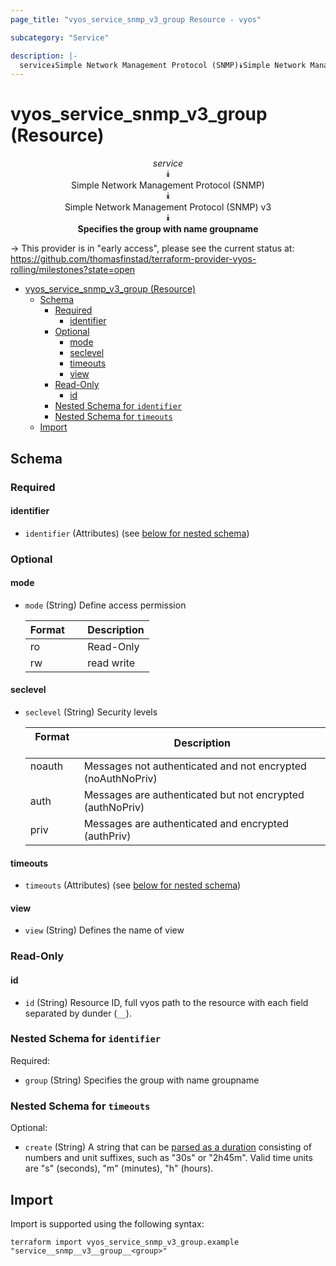 ```yaml
---
page_title: "vyos_service_snmp_v3_group Resource - vyos"

subcategory: "Service"

description: |-
  service⯯Simple Network Management Protocol (SNMP)⯯Simple Network Management Protocol (SNMP) v3⯯Specifies the group with name groupname
---
```


# vyos_service_snmp_v3_group (Resource)
<center>


*service*  
⯯  
Simple Network Management Protocol (SNMP)  
⯯  
Simple Network Management Protocol (SNMP) v3  
⯯  
**Specifies the group with name groupname**


</center>

-> This provider is in "early access", please see the current status at: https://github.com/thomasfinstad/terraform-provider-vyos-rolling/milestones?state=open

<!--TOC-->

- [vyos_service_snmp_v3_group (Resource)](#vyos_service_snmp_v3_group-resource)
  - [Schema](#schema)
    - [Required](#required)
      - [identifier](#identifier)
    - [Optional](#optional)
      - [mode](#mode)
      - [seclevel](#seclevel)
      - [timeouts](#timeouts)
      - [view](#view)
    - [Read-Only](#read-only)
      - [id](#id)
    - [Nested Schema for `identifier`](#nested-schema-for-identifier)
    - [Nested Schema for `timeouts`](#nested-schema-for-timeouts)
  - [Import](#import)

<!--TOC-->

<!-- schema generated by tfplugindocs -->
## Schema

### Required

#### identifier
- `identifier` (Attributes) (see [below for nested schema](#nestedatt--identifier))

### Optional

#### mode
- `mode` (String) Define access permission

    |  Format  &emsp;|  Description  |
    |----------|---------------|
    |  ro      &emsp;|  Read-Only    |
    |  rw      &emsp;|  read write   |
#### seclevel
- `seclevel` (String) Security levels

    |  Format  &emsp;|  Description                                                  |
    |----------|---------------------------------------------------------------|
    |  noauth  &emsp;|  Messages not authenticated and not encrypted (noAuthNoPriv)  |
    |  auth    &emsp;|  Messages are authenticated but not encrypted (authNoPriv)    |
    |  priv    &emsp;|  Messages are authenticated and encrypted (authPriv)          |
#### timeouts
- `timeouts` (Attributes) (see [below for nested schema](#nestedatt--timeouts))
#### view
- `view` (String) Defines the name of view

### Read-Only

#### id
- `id` (String) Resource ID, full vyos path to the resource with each field separated by dunder (`__`).

<a id="nestedatt--identifier"></a>
### Nested Schema for `identifier`

Required:

- `group` (String) Specifies the group with name groupname


<a id="nestedatt--timeouts"></a>
### Nested Schema for `timeouts`

Optional:

- `create` (String) A string that can be [parsed as a duration](https://pkg.go.dev/time#ParseDuration) consisting of numbers and unit suffixes, such as &#34;30s&#34; or &#34;2h45m&#34;. Valid time units are &#34;s&#34; (seconds), &#34;m&#34; (minutes), &#34;h&#34; (hours).

## Import

Import is supported using the following syntax:

```shell
terraform import vyos_service_snmp_v3_group.example "service__snmp__v3__group__<group>"
```
